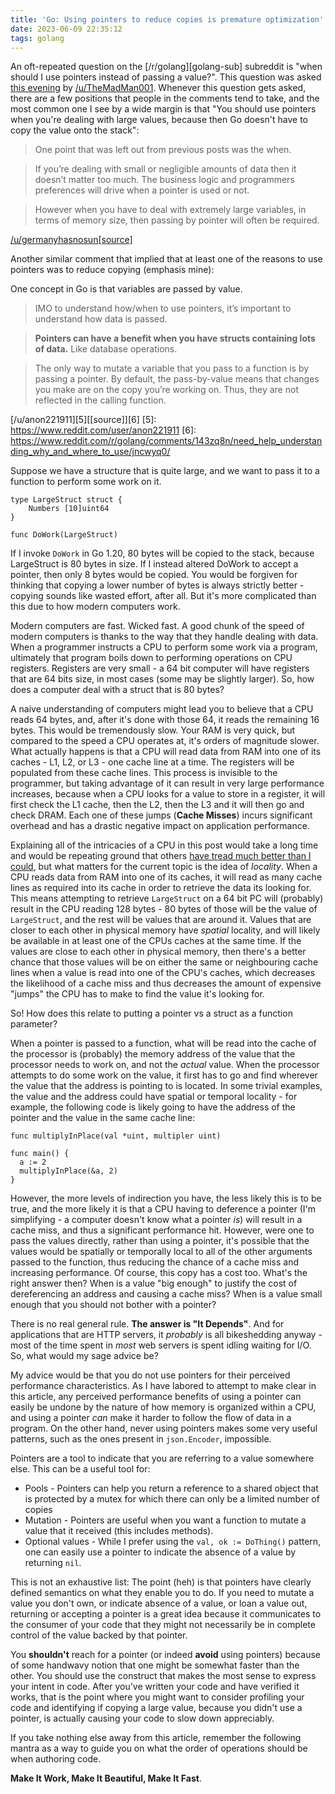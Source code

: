 ```yaml
---
title: 'Go: Using pointers to reduce copies is premature optimization'
date: 2023-06-09 22:35:12
tags: golang
---
```


An oft-repeated question on the [/r/golang][golang-sub] subreddit is "when should I use pointers instead of passing a value?". This question was asked [this evening][0] by [/u/TheMadMan001][1]. Whenever this question gets asked, there are a few positions that people in the comments tend to take, and the most common one I see by a wide margin is that "You should use pointers when you're dealing with large values, because then Go doesn't have to copy the value onto the stack":

[0]: https://www.reddit.com/r/golang
[1]: https://np.reddit.com/r/golang/comments/143zq8n/need_help_understanding_why_and_where_to_use/
[4]: https://www.reddit.com/user/TheMadMan001

> One point that was left out from previous posts was the when.

> If you’re dealing with small or negligible amounts of data then it doesn’t matter too much. The business logic and programmers preferences will drive when a pointer is used or not.

> However when you have to deal with extremely large variables, in terms of memory size, then passing by pointer will often be required.

[/u/germanyhasnosun][2][\[source\]][3]

[2]: https://www.reddit.com/user/germanyhasnosun
[3]: https://np.reddit.com/r/golang/comments/143zq8n/need_help_understanding_why_and_where_to_use/jndlx6p/

Another similar comment that implied that at least one of the reasons to use pointers was to reduce copying (emphasis mine):

One concept in Go is that variables are passed by value.

> IMO to understand how/when to use pointers, it’s important to understand how data is passed.

> **Pointers can have a benefit when you have structs containing lots of data.** Like database operations.

> The only way to mutate a variable that you pass to a function is by passing a pointer. By default, the pass-by-value means that changes you make are on the copy you’re working on. Thus, they are not reflected in the calling function.

[/u/anon221911][5][\[source\]][6]
[5]: https://www.reddit.com/user/anon221911
[6]: https://www.reddit.com/r/golang/comments/143zq8n/need_help_understanding_why_and_where_to_use/jncwyq0/

Suppose we have a structure that is quite large, and we want to pass it to a function to perform some work on it.

```golang
type LargeStruct struct {
	Numbers [10]uint64
}

func DoWork(LargeStruct)
```

If I invoke `DoWork` in Go 1.20, 80 bytes will be copied to the stack, because LargeStruct is 80 bytes in size. If I instead altered DoWork to accept a pointer, then only 8 bytes would be copied. You would be forgiven for thinking that copying a lower number of bytes is always strictly better - copying sounds like wasted effort, after all. But it's more complicated than this due to how modern computers work.

Modern computers are fast. Wicked fast. A good chunk of the speed of modern computers is thanks to the way that they handle dealing with data. When a programmer instructs a CPU to perform some work via a program, ultimately that program boils down to performing operations on CPU registers. Registers are very small - a 64 bit computer will have registers that are 64 bits size, in most cases (some may be slightly larger). So, how does a computer deal with a struct that is 80 bytes?

A naive understanding of computers might lead you to believe that a CPU reads 64 bytes, and, after it's done with those 64, it reads the remaining 16 bytes. This would be tremendously slow. Your RAM is very quick, but compared to the speed a CPU operates at, it's orders of magnitude slower. What actually happens is that a CPU will read data from RAM into one of its caches - L1, L2, or L3 - one cache line at a time. The registers will be populated from these cache lines. This process is invisible to the programmer, but taking advantage of it can result in very large performance increases, because when a CPU looks for a value to store in a register, it will first check the L1 cache, then the L2, then the L3 and it will then go and check DRAM. Each one of these jumps (**Cache Misses**) incurs significant overhead and has a drastic negative impact on application performance.

Explaining all of the intricacies of a CPU in this post would take a long time and would be repeating ground that others [have tread much better than I could](https://teivah.medium.com/go-and-cpu-caches-af5d32cc5592), but what matters for the current topic is the idea of _locality_. When a CPU reads data from RAM into one of its caches, it will read as many cache lines as required into its cache in order to retrieve the data its looking for. This means attempting to retrieve `LargeStruct` on a 64 bit PC will (probably) result in the CPU reading 128 bytes - 80 bytes of those will be the value of `LargeStruct`, and the rest will be values that are around it. Values that are closer to each other in physical memory have _spatial_ locality, and will likely be available in at least one of the CPUs caches at the same time. If the values are close to each other in physical memory, then there's a better chance that those values will be on either the same or neighbouring cache lines when a value is read into one of the CPU's caches, which decreases the likelihood of a cache miss and thus decreases the amount of expensive "jumps" the CPU has to make to find the value it's looking for.

So! How does this relate to putting a pointer vs a struct as a function parameter?

When a pointer is passed to a function, what will be read into the cache of the processor is (probably) the memory address of the value that the processor needs to work on, and not the _actual_ value. When the processor attempts to do some work on the value, it first has to go and find wherever the value that the address is pointing to is located. In some trivial examples, the value and the address could have spatial or temporal locality - for example, the following code is likely going to have the address of the pointer and the value in the same cache line:

```golang
func multiplyInPlace(val *uint, multipler uint)

func main() {
  a := 2
  multiplyInPlace(&a, 2)
}
```

However, the more levels of indirection you have, the less likely this is to be true, and the more likely it is that a CPU having to deference a pointer (I'm simplifying - a computer doesn't know what a pointer _is_) will result in a cache miss, and thus a significant performance hit. However, were one to pass the values directly, rather than using a pointer, it's possible that the values would be spatially or temporally local to all of the other arguments passed to the function, thus reducing the chance of a cache miss and increasing performance. Of course, this copy has a cost too. What's the right answer then? When is a value "big enough" to justify the cost of dereferencing an address and causing a cache miss? When is a value small enough that you should not bother with a pointer?

There is no real general rule. **The answer is "It Depends"**. And for applications that are HTTP servers, it _probably_ is all bikeshedding anyway - most of the time spent in _most_ web servers is spent idling waiting for I/O. So, what would my sage advice be?

My advice would be that you do not use pointers for their perceived performance characteristics. As I have labored to attempt to make clear in this article, any perceived performance benefits of using a pointer can easily be undone by the nature of how memory is organized within a CPU, and using a pointer _can_ make it harder to follow the flow of data in a program. On the other hand, never using pointers makes some very useful patterns, such as the ones present in `json.Encoder`, impossible.

Pointers are a tool to indicate that you are referring to a value somewhere else. This can be a useful tool for:

* Pools - Pointers can help you return a reference to a shared object that is protected by a mutex for which there can only be a limited number of copies
* Mutation - Pointers are useful when you want a function to mutate a value that it received (this includes methods).
* Optional values - While I prefer using the `val, ok := DoThing()` pattern, one can easily use a pointer to indicate the absence of a value by returning `nil`.

This is not an exhaustive list: The point (heh) is that pointers have clearly defined semantics on what they enable you to do. If you need to mutate a value you don't own, or indicate absence of a value, or loan a value out, returning or accepting a pointer is a great idea because it communicates to the consumer of your code that they might not necessarily be in complete control of the value backed by that pointer.

You __shouldn't__ reach for a pointer (or indeed __avoid__ using pointers) because of some handwavy notion that one might be somewhat faster than the other. You should use the construct that makes the most sense to express your intent in code. After you've written your code and have verified it works, that is the point where you might want to consider profiling your code and identifying if copying a large value, because you didn't use a pointer, is actually causing your code to slow down appreciably. 

If you take nothing else away from this article, remember the following mantra as a way to guide you on what the order of operations should be when authoring code.

**Make It Work, Make It Beautiful, Make It Fast**.

